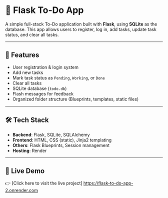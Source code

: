 # 📝 Flask To-Do App

A simple full-stack To-Do application built with **Flask**, using **SQLite** as the database. This app allows users to register, log in, add tasks, update task status, and clear all tasks.

---

## 🚀 Features

- User registration & login system
- Add new tasks
- Mark task status as `Pending`, `Working`, or `Done`
- Clear all tasks
- SQLite database (`todo.db`)
- Flash messages for feedback
- Organized folder structure (Blueprints, templates, static files)

---

## 🛠️ Tech Stack

- **Backend**: Flask, SQLite, SQLAlchemy
- **Frontend**: HTML, CSS (static), Jinja2 templating
- **Others**: Flask Blueprints, Session management
- **Hosting**: Render

---
## 🚀 Live Demo

👉 [Click here to visit the live project] https://flask-to-do-app-2.onrender.com


